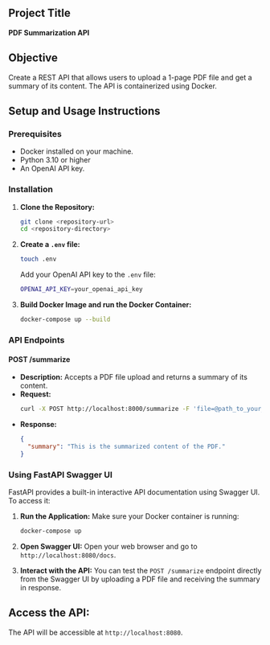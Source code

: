 ## Project Title
**PDF Summarization API**

## Objective
Create a REST API that allows users to upload a 1-page PDF file and get a summary of its content. The API is containerized using Docker.

## Setup and Usage Instructions

### Prerequisites
- Docker installed on your machine.
- Python 3.10 or higher
- An OpenAI API key.

### Installation
1. **Clone the Repository:**
    ```sh
    git clone <repository-url>
    cd <repository-directory>
    ```

2. **Create a `.env` file:**
    ```sh
    touch .env
    ```
    Add your OpenAI API key to the `.env` file:
    ```sh
    OPENAI_API_KEY=your_openai_api_key
    ```

3. **Build Docker Image and run the Docker Container:**
    ```sh
    docker-compose up --build
    ```

### API Endpoints
#### POST /summarize
- **Description:** Accepts a PDF file upload and returns a summary of its content.
- **Request:**
    ```sh
    curl -X POST http://localhost:8000/summarize -F 'file=@path_to_your_pdf_file'
    ```
- **Response:**
    ```json
    {
      "summary": "This is the summarized content of the PDF."
    }
    ```
  
### Using FastAPI Swagger UI
FastAPI provides a built-in interactive API documentation using Swagger UI. To access it:

1. **Run the Application:**
    Make sure your Docker container is running:
    ```sh
    docker-compose up
    ```

2. **Open Swagger UI:**
    Open your web browser and go to `http://localhost:8080/docs`.

3. **Interact with the API:**
    You can test the `POST /summarize` endpoint directly from the Swagger UI by uploading a PDF file and receiving the summary in response.


## **Access the API:**

The API will be accessible at `http://localhost:8080`.

